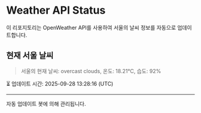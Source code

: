 
# Weather API Status

이 리포지토리는 OpenWeather API를 사용하여 서울의 날씨 정보를 자동으로 업데이트합니다.

## 현재 서울 날씨
> 서울의 현재 날씨: overcast clouds, 온도: 18.21°C, 습도: 92%

⏳ 업데이트 시간: 2025-09-28 13:28:16 (UTC)

---
자동 업데이트 봇에 의해 관리됩니다.
